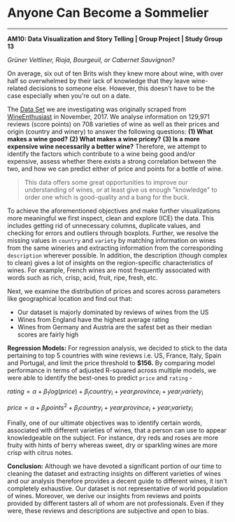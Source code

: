 # Anyone Can Become a Sommelier
***
**AM10: Data Visualization and Story Telling | Group Project | Study Group 13**

_Grüner Veltliner, Rioja, Bourgeuil, or Cabernet Sauvignon?_

On average, six out of ten Brits wish they knew more about wine, with over half so overwhelmed by their lack of knowledge that they leave wine-related decisions to someone else. However, this doesn't have to be the case especially when you're out on a date. 

The [Data Set](https://www.kaggle.com/zynicide/wine-reviews) we are investigating was originally scraped from [WineEnthusiast](https://www.winemag.com/?s=&drink_type=wine) in November, 2017. We analyse information on 129,971 reviews (score points) on 708 varieties of wine as well as their prices and origin (country and winery) to answer the following questions:
**(1) What makes a wine good?** 
**(2) What makes a wine pricey?**
**(3) Is a more expensive wine necessarily a better wine?** 
Therefore, we attempt to identify the factors which contribute to a wine being good and/or expensive, assess whether there exists a strong correlation between the two, and how we can predict either of price and points for a bottle of wine.

> This data offers some great opportunities to improve our understanding of wines, or at least give us enough "knowledge" to order one which is good-quality and a bang for the buck. 

To achieve the aforementioned objectives and make further visualizations more meaningful we first inspect, clean and explore (ICE) the data. This includes getting rid of unnecessary columns, duplicate values, and checking for errors and outliers through boxplots. Further, we resolve the missing values in `country` and `variety` by matching information on wines from the same wineries and extracting information from the corresponding `description` wherever possible. In addition, the description (though complex to clean) gives a lot of insights on the region-specific characteristics of wines. For example, French wines are most frequently associated with words such as rich, crisp, acid, fruit, ripe, fresh, etc.

Next, we examine the distribution of prices and scores across parameters like geographical location and find out that:
- Our dataset is majorly dominated by reviews of wines from the US
- Wines from England have the highest average rating
- Wines from Germany and Austria are the safest bet as their median scores are fairly high

**Regression Models:**
For regression analysis, we decided to stick to the data pertaining to top 5 countries with wine reviews i.e. US, France, Italy, Spain and Portugal, and limit the price threshold to **$156.** By comparing model performance in terms of adjusted R-squared across multiple models, we were able to identify the best-ones to predict `price` and `rating` -

$rating = \alpha + \beta_1 log(price) + \beta_i country_i + year_i province_i + year_i variety_i$

$price = \alpha + \beta_i points^2 + \beta_i country_i + year_i province_i + year_i variety_i$

Finally, one of our ultimate objectives was to identify certain words, associated with different varieties of wines, that a person can use to appear knowledgeable on the subject. For instance, dry reds and roses are more fruity with hints of berry whereas sweet, dry or sparkling wines are more crisp with citrus notes. 

**Conclusion:**
Although we have devoted a significant portion of our time to cleaning the dataset and extracting insights on different varieties of wines and our analysis therefore provides a decent guide to different wines, it isn't completely exhaustive. Our dataset is not representative of world population of wines. Moreover, we derive our insights from reviews and points provided by different tasters all of whom are not professionals. Even if they were, these reviews and descriptions are subjective and open to bias.  
